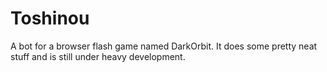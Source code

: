 Toshinou
==========
A bot for a browser flash game named DarkOrbit.
It does some pretty neat stuff and is still under heavy development.